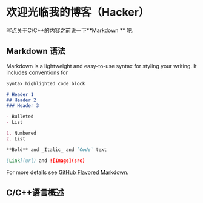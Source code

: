 #  欢迎光临我的博客（Hacker） 

写点关于C/C++的内容之前说一下**Markdown ** 吧.

## Markdown 语法

Markdown is a lightweight and easy-to-use syntax for styling your writing. It includes conventions for

```markdown
Syntax highlighted code block

# Header 1
## Header 2
### Header 3

- Bulleted
- List

1. Numbered
2. List

**Bold** and _Italic_ and `Code` text

[Link](url) and ![Image](src)
```

For more details see [GitHub Flavored Markdown](https://guides.github.com/features/mastering-markdown/).

## C/C++语言概述